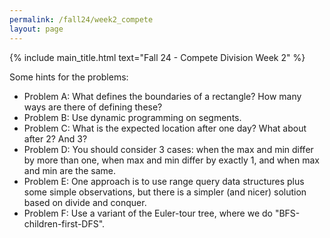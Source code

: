 ```yaml
---
permalink: /fall24/week2_compete
layout: page
---
```


{% include main_title.html text="Fall 24 - Compete Division Week 2" %}

Some hints for the problems:

* Problem A: What defines the boundaries of a rectangle? How many ways are there of defining these?
* Problem B: Use dynamic programming on segments.
* Problem C: What is the expected location after one day? What about after 2? And 3?
* Problem D: You should consider 3 cases: when the max and min differ by more than one, when max and min differ by exactly 1, and when max and min are the same.
* Problem E: One approach is to use range query data structures plus some simple observations, but there is a simpler (and nicer) solution based on divide and conquer.
* Problem F: Use a variant of the Euler-tour tree, where we do "BFS-children-first-DFS".